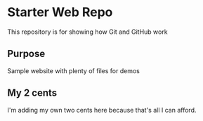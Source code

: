 # Starter Web Repo

This repository is for showing how Git and GitHub work

## Purpose

Sample website with plenty of files for demos

## My 2 cents

I'm adding my own two cents here because that's all I can afford.
